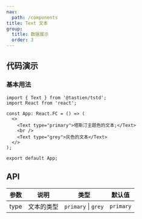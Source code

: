```yaml
---
nav:
  path: /components
title: Text 文本
group:
  title: 数据展示
  order: 3
---
```


## 代码演示

### 基本用法

```tsx
import { Text } from '@tastien/tstd';
import React from 'react';

const App: React.FC = () => (
  <>
    <Text type="primary">塔斯汀主题色的文本;</Text>
    <br />
    <Text type="grey">灰色的文本</Text>
  </>
);

export default App;
```

## API

| 参数 | 说明       | 类型                | 默认值    |
| ---- | ---------- | ------------------- | --------- |
| type | 文本的类型 | `primary` \| `grey` | `primary` |
